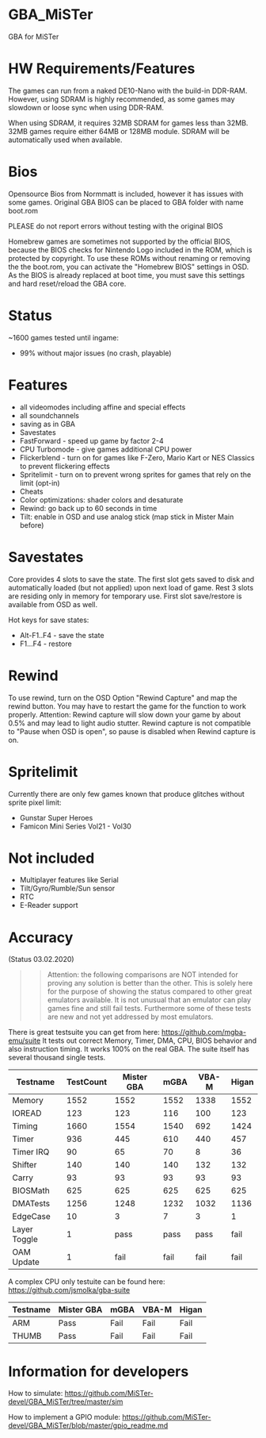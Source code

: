 # GBA_MiSTer
GBA for MiSTer

# HW Requirements/Features
The games can run from a naked DE10-Nano with the build-in DDR-RAM.
However, using SDRAM is highly recommended, as some games may slowdown or loose sync when using DDR-RAM.

When using SDRAM, it requires 32MB SDRAM for games less than 32MB. 32MB games require either 64MB or 128MB module.
SDRAM will be automatically used when available.

# Bios
Opensource Bios from Normmatt is included, however it has issues with some games.
Original GBA BIOS can be placed to GBA folder with name boot.rom

PLEASE do not report errors without testing with the original BIOS

Homebrew games are sometimes not supported by the official BIOS, 
because the BIOS checks for Nintendo Logo included in the ROM, which is protected by copyright.
To use these ROMs without renaming or removing the the boot.rom, 
you can activate the "Homebrew BIOS" settings in OSD.
As the BIOS is already replaced at boot time, you must save this settings and hard reset/reload the GBA core.

# Status
~1600 games tested until ingame:
- 99% without major issues (no crash, playable)

# Features
- all videomodes including affine and special effects
- all soundchannels
- saving as in GBA
- Savestates
- FastForward - speed up game by factor 2-4
- CPU Turbomode - give games additional CPU power
- Flickerblend - turn on for games like F-Zero, Mario Kart or NES Classics to prevent flickering effects
- Spritelimit - turn on to prevent wrong sprites for games that rely on the limit (opt-in)
- Cheats
- Color optimizations: shader colors and desaturate
- Rewind: go back up to 60 seconds in time
- Tilt: enable in OSD and use analog stick (map stick in Mister Main before)

# Savestates
Core provides 4 slots to save the state. The first slot gets saved to disk and automatically loaded (but not applied)
upon next load of game. Rest 3 slots are residing only in memory for temporary use.
First slot save/restore is available from OSD as well. 


Hot keys for save states:
- Alt-F1..F4 - save the state
- F1...F4 - restore

# Rewind
To use rewind, turn on the OSD Option "Rewind Capture" and map the rewind button.
You may have to restart the game for the function to work properly.
Attention: Rewind capture will slow down your game by about 0.5% and may lead to light audio stutter.
Rewind capture is not compatible to "Pause when OSD is open", so pause is disabled when Rewind capture is on.

# Spritelimit
Currently there are only few games known that produce glitches without sprite pixel limit:
- Gunstar Super Heroes
- Famicon Mini Series Vol21 - Vol30

# Not included
- Multiplayer features like Serial
- Tilt/Gyro/Rumble/Sun sensor
- RTC
- E-Reader support

# Accuracy

(Status 03.02.2020)

>> Attention: the following comparisons are NOT intended for proving any solution is better than the other.
>> This is solely here for the purpose of showing the status compared to other great emulators available.
>> It is not unusual that an emulator can play games fine and still fail tests. 
>> Furthermore some of these tests are new and not yet addressed by most emulators.

There is great testsuite you can get from here: https://github.com/mgba-emu/suite
It tests out correct Memory, Timer, DMA, CPU, BIOS behavior and also instruction timing. It works 100% on the real GBA.
The suite itself has several thousand single tests.

Testname      | TestCount | Mister GBA| mGBA | VBA-M | Higan
--------------|-----------|-----------|------|-------|-------
Memory        |      1552 |  1552     | 1552 |  1338 | 1552
IOREAD        |       123 |   123     |  116 |   100 |  123
Timing        |      1660 |  1554     | 1540 |   692 | 1424
Timer         |       936 |   445     |  610 |   440 |  457
Timer IRQ     |        90 |    65     |   70 |     8 |   36
Shifter       |       140 |   140     |  140 |   132 |  132
Carry         |        93 |    93     |   93 |    93 |   93
BIOSMath      |       625 |   625     |  625 |   625 |  625
DMATests      |      1256 |  1248     | 1232 |  1032 | 1136
EdgeCase      |        10 |     3     |    7 |     3 |    1
Layer Toggle  |         1 |  pass     | pass |  pass | fail 
OAM Update    |         1 |  fail     | fail |  fail | fail


A complex CPU only testuite can be found here: https://github.com/jsmolka/gba-suite

Testname | Mister GBA| mGBA | VBA-M | Higan
---------|-----------|------|-------|-------
ARM      |  Pass     | Fail |  Fail |  Fail
THUMB    |  Pass     | Fail |  Fail |  Fail

# Information for developers

How to simulate:
https://github.com/MiSTer-devel/GBA_MiSTer/tree/master/sim

How to implement a GPIO module:
https://github.com/MiSTer-devel/GBA_MiSTer/blob/master/gpio_readme.md
